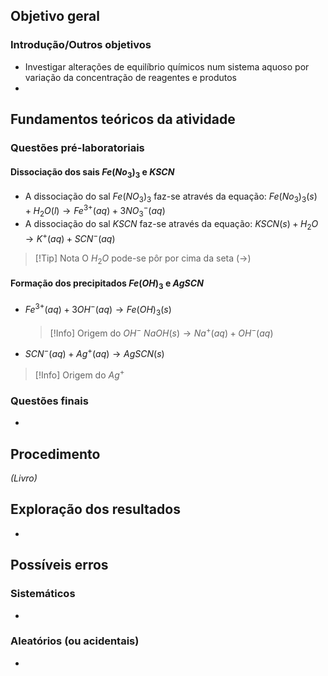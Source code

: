 ## Objetivo geral

### Introdução/Outros objetivos
- Investigar alterações de equilíbrio químicos num sistema aquoso por variação da concentração de reagentes e produtos
- 

## Fundamentos teóricos da atividade

$$
$$
### Questões pré-laboratoriais
#### Dissociação dos sais $Fe(No_3)_3$ e $KSCN$
- A dissociação do sal $Fe(NO_3)_3$ faz-se através da equação:
  $Fe(No_3)_3(s) + H_2O (l) \longrightarrow Fe^{3+}(aq)+3NO_3^-(aq)$
- A dissociação do sal $KSCN$ faz-se através da equação:
  $KSCN (s) + H_2O \longrightarrow K^+(aq)+SCN^-(aq)$
>[!Tip] Nota
>O $H_2O$ pode-se pôr por cima da seta ($\longrightarrow$)
#### Formação dos precipitados $Fe(OH)_3$ e $AgSCN$
- $Fe^{3+}(aq)+3OH^-(aq) \longrightarrow Fe(OH)_3(s)$
  >[!Info] Origem do $OH^-$
  >$NaOH(s) \longrightarrow Na^+(aq)+OH^-(aq)$

- $SCN^-(aq)+Ag^+(aq) \longrightarrow AgSCN(s)$
>[!Info] Origem do $Ag^+$
### Questões finais
- 
## Procedimento
*(Livro)*
## Exploração dos resultados
- 
## Possíveis erros
### Sistemáticos
- 
### Aleatórios (ou acidentais)
- 
